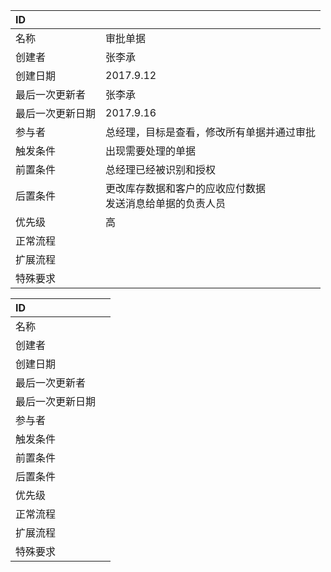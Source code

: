 
|ID||
|:-|:-|
|名称|审批单据|
|创建者|张李承|
|创建日期|2017.9.12|
|最后一次更新者|张李承|
|最后一次更新日期|2017.9.16|
|参与者|总经理，目标是查看，修改所有单据并通过审批|
|触发条件|出现需要处理的单据|
|前置条件|总经理已经被识别和授权|
|后置条件|更改库存数据和客户的应收应付数据<br>发送消息给单据的负责人员</br>|
|优先级|高|
|正常流程|  |
|扩展流程|  |
|特殊要求|  |

|ID |   |
|:-|:-|
|名称|    |
|创建者|   |
|创建日期|  |
|最后一次更新者|   |
|最后一次更新日期|  |
|参与者|   |
|触发条件|  |
|前置条件|  |
|后置条件|  |
|优先级|   |
|正常流程|  |
|扩展流程|  |
|特殊要求|  |
